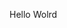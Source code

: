 Hello Wolrd










































































































































































































































































































































































































































































































































































































































































































































































































































































































































































































































































































































































































































































































































































































































































































































































































































































































































































































































































































































































































































































































































































































































































































































































































































































































































































































































































































































































































































































































































































































































































































































































































































































































































































































































































































































































































































































































































































































































































































































































































































































































































































































































































































































































































































































































































































































































































































































































